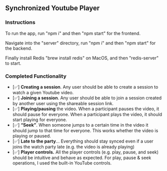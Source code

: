 ## Synchronized Youtube Player



### Instructions

To run the app, run "npm i" and then "npm start" for the frontend. 

Navigate into the "server" directory, run "npm i" and then "npm start" for the backend. 

Finally install Redis "brew install redis" on MacOS, and then "redis-server" to start.

### Completed Functionality

- [✅] **Creating a session**. Any user should be able to create a session to watch a given Youtube video.
- [✅] **Joining a session**. Any user should be able to join a session created by another user using the shareable session link.
- [✅] **Playing/pausing** the video. When a participant pauses the video, it should pause for everyone. When a participant plays the video, it should start playing for everyone.
- [✅] **“Seek”**. When someone jumps to a certain time in the video it should jump to that time for everyone. This works whether the video is playing or paused.
- [✅] **Late to the party**... Everything should stay synced even if a user joins the watch party late (e.g. the video is already playing)
- [✅] **Player controls.** All the player controls (e.g. play, pause, and seek) should be intuitive and behave as expected. For play, pause & seek operations, I used the built-in YouTube controls.

